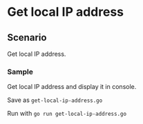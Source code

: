 # Get local IP address

## Scenario

Get local IP address.

### Sample

Get local IP address and display it in console.

Save as `get-local-ip-address.go`

<script src="https://gist.github.com/sonyarianto/38f78b7d8357f0acadc51fc6ceac5356.js"></script>

Run with `go run get-local-ip-address.go`